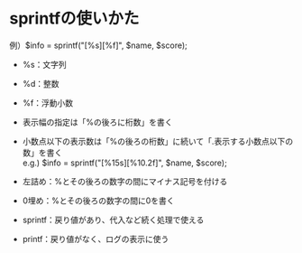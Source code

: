 # sprintfの使いかた
例）$info = sprintf("[%s][%f]", $name, $score);
 - %s：文字列
 - %d：整数
 - %f：浮動小数

 - 表示幅の指定は「%の後ろに桁数」を書く
 - 小数点以下の表示数は「%の後ろの桁数」に続いて「.表示する小数点以下の数」を書く  
 e.g.) $info = sprintf("[%15s][%10.2f]", $name, $score);

 - 左詰め：%とその後ろの数字の間にマイナス記号を付ける
 - 0埋め：%とその後ろの数字の間に0を書く

 - sprintf：戻り値があり、代入など続く処理で使える
 - printf：戻り値がなく、ログの表示に使う